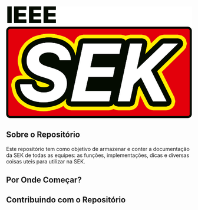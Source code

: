 

<br>

<img src="https://github.com/UnbDroid/SEK/blob/master/docs/wiki_docs/img/logo2.png" width="900"/>

<br>

## Sobre o Repositório

Este repositório tem como objetivo de armazenar e conter a documentação da SEK de todas as equipes: as funções, implementações, dicas e diversas coisas uteis para utilizar na SEK.

## Por Onde Começar?

## Contribuindo com o Repositório


